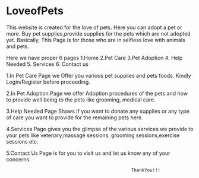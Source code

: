 # LoveofPets
This website is created for the love of pets. Here you can adopt a pet or more. Buy pet supplies,provide supplies for the pets which are not adopted yet. Basically, This Page is for those who are in selfless love with animals and pets.

Here we have proper 6 pages 1.Home 
                            2.Pet Care
                            3.Pet Adoption
                            4. Help Needed
                            5. Services
                            6. Contact us
                            
 1.In Pet Care Page we Offer you various pet supplies and pets foods. Kindly Login/Register before proceeding.
 
 2.In Pet Adoption Page we offer Adoption procedures of the pets and how to provide well being to the pets like grooming, medical care.
 
 3.Help Needed Page Shows if you want to donate any supplies or any type of care you want to provide for the remaining pets here.
 
 4.Services Page gives you the glimpse of the various services we provide to your pets like vetenary,massage sessions, grooming sessions,exercise sessions etc.
 
 5.Contact Us Page is for you to visit us and let us know any of your concerns.
                                                   
                                                   
                                                   ThankYou!!!
